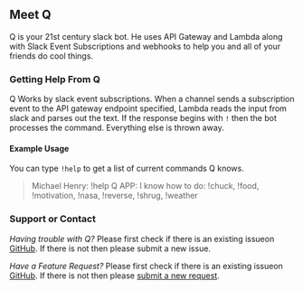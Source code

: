 ## Meet Q

Q is your 21st century slack bot. He uses API Gateway and Lambda along with Slack Event Subscriptions and webhooks to help you and all of your friends do cool things. 

### Getting Help From Q

Q Works by slack event subscriptions. When a channel sends a subscription event to the API gateway endpoint specified, Lambda reads the input from slack and parses out the text. If the response begins with `!` then the bot processes the command. Everything else is thrown away. 

#### Example Usage

You can type `!help` to get a list of current commands Q knows. 

>Michael Henry: !help 
>Q APP: I know how to do: !chuck, !food, !motivation, !nasa, !reverse, !shrug, !weather 


### Support or Contact

*Having trouble with Q?* 
Please first check if there is an existing issueon [GitHub](https://github.com/LEXmono/q/issues). If there is not then please submit a new issue.

*Have a Feature Request?*
Please first check if there is an existing issueon [GitHub](https://github.com/LEXmono/q/issues). If there is not then please [submit a new request](https://github.com/LEXmono/q/issues/new).
